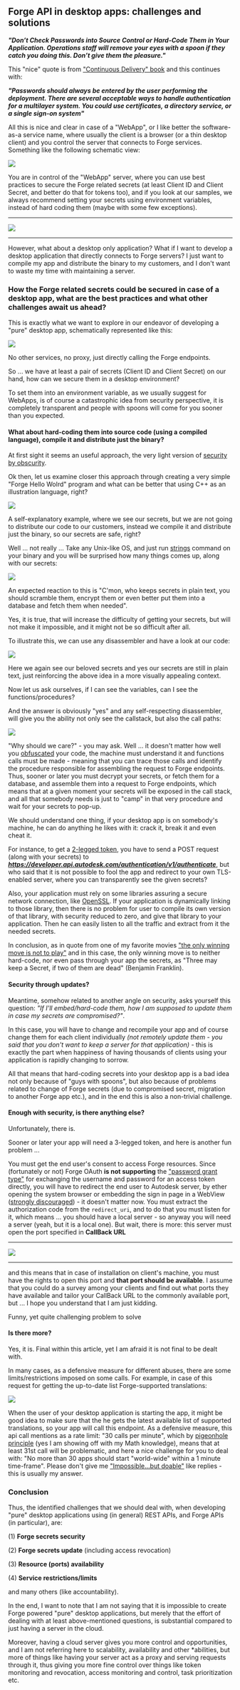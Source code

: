 ## Forge API in desktop apps: challenges and solutions

***"Don’t Check Passwords into Source Control or Hard-Code Them in Your Application. Operations staff will remove your eyes with a spoon if they catch you doing this. Don’t give them the pleasure."***

This "nice" quote is from ["Continuous Delivery" book](http://martinfowler.com/books/continuousDelivery.html) and this continues with: 

***"Passwords should always be entered by the user performing the deployment. There are several acceptable ways to handle authentication for a multilayer system. You could use certificates, a directory service, or a single sign-on system"***

All this is nice and clear in case of a "WebApp", or I like better the software-as-a service name, where usually the client is a browser (or a thin desktop client) and you control the server that connects to Forge services. Something like the following schematic view:

![](img/webApp.png)

You are in control of the "WebApp" server, where you can use best practices to secure the Forge related secrets (at least Client ID and Client Secret, and better do that for tokens too), and if you look at our samples, we always recommend setting your secrets using environment variables, instead of hard coding them (maybe with some few exceptions).

------
![](img/01.png)

------

However, what about a desktop only application? What if I want to develop a desktop application that directly connects to Forge servers?
I just want to compile my app and distribute the binary to my customers, and I don't want to waste my time with maintaining a server.

### How the Forge related secrets could be secured in case of a desktop app, what are the best practices and what other challenges await us ahead?

This is exactly what we want to explore in our endeavor of developing a "pure" desktop app, schematically represented like this:

![](img/pureApp.png)

No other services, no proxy, just directly calling the Forge endpoints.


So ... we have at least a pair of secrets (Client ID and Client Secret) on our hand, how can we secure them in a desktop environment?

To set them into an environment variable, as we usually suggest for WebApps, is of course a catastrophic idea from security perspective, it is completely transparent and people with spoons will come for you sooner than you expected.


#### What about hard-coding them into source code (using a compiled language), compile it and distribute just the binary? 

At first sight it seems an useful approach, the very light version of [security by obscurity](https://en.wikipedia.org/wiki/Security_through_obscurity).

Ok then, let us examine closer this approach through creating a very simple "Forge Hello Wolrd" program and what can be better that using C++ as an illustration language, right?

![](img/cpp_example.png)

A self-explanatory example, where we see our secrets, but we are not going to distribute our code to our customers, instead we compile it and distribute just the binary, so our secrets are safe, right?

Well ... not really ...
Take any Unix-like OS, and just run [strings](https://en.wikipedia.org/wiki/Strings_(Unix)) command on your binary and you will be surprised how many things comes up, along with our secrets:

![](img/strings.png)
 
An expected reaction to this is "C'mon, who keeps secrets in plain text, you should scramble them, encrypt them or even better put them into a database and fetch them when needed".

Yes, it is true, that will increase the difficulty of getting your secrets, but will not make it impossible, and it might not be so difficult after all.

To illustrate this, we can use any disassembler and have a look at our code:

![](img/disassamble.png)

Here we again see our beloved secrets and yes our secrets are still in plain text, just reinforcing the above idea in a more visually appealing context. 

Now let us ask ourselves, if I can see the variables, can I see the functions/procedures? 

And the answer is obviously "yes" and any self-respecting disassembler, will give you the ability not only see the callstack, but also the call paths:

![](img/funcs.png)

"Why should we care?" - you may ask. Well ... it doesn't matter how well you [obfuscated](https://en.wikipedia.org/wiki/Obfuscation_(software)) your code, the machine must understand it and functions calls must be made - meaning that you can trace those calls and identify the procedure responsible for assembling the request to Forge endpoints. Thus, sooner or later you must decrypt your secrets, or fetch them for a database, and assemble them into a request to Forge endpoints, which means that at a given moment your secrets will be exposed in the call stack, and all that somebody needs is just to "camp" in that very procedure and wait for your secrets to pop-up.

We should understand one thing, if your desktop app is on somebody's machine, he can do anything he likes with it: crack it, break it and even cheat it.

For instance, to get a [2-legged token](https://developer.autodesk.com/en/docs/oauth/v2/tutorials/get-2-legged-token/), you have to send a POST request (along with your secrets) to ***https://developer.api.autodesk.com/authentication/v1/authenticate***, but who said that it is not possible to fool the app and redirect to your own TLS-enabled server, where you can transparently see the given secrets?

Also, your application must rely on some libraries assuring a secure network connection, like [OpenSSL](https://www.openssl.org). If your application is dynamically linking to those library, then there is no problem for user to compile its own version of that library, with security reduced to zero, and give that library to your application. Then he can easily listen to all the traffic and extract from it the needed secrets.
 

In conclusion, as in quote from one of my favorite movies ["the only winning move is not to play"](http://www.imdb.com/title/tt0086567/?ref_=ttqt_qt_tt) and in this case, the only winning move is to neither hard-code, nor even pass through your app the secrets, as "Three may keep a Secret, if two of them are dead" (Benjamin Franklin).


#### Security through updates?
Meantime, somehow related to another angle on security, asks yourself this question: *"If I'll embed/hard-code them, how I am supposed to update them in case my secrets are compromised?"*. 

In this case, you will have to change and recompile your app and of course change them for each client individually *(not remotely update them - you said that you don't want to keep a server for that application)* - this is exactly the part when happiness of having thousands of clients using your application is rapidly changing to sorrow.


All that means that hard-coding secrets into your desktop app is a bad idea not only because of "guys with spoons", but also because of problems related to change of Forge secrets (due to compromised secret, migration to another Forge app etc.), and in the end this is also a non-trivial challenge.


#### Enough with security, is there anything else?

Unfortunately, there is. 

Sooner or later your app will need a 3-legged token, and here is another fun problem ...

You must get the end user's consent to access Forge resources. Since (fortunately or not) Forge OAuth **is not supporting** the ["password grant type"](https://support.zendesk.com/hc/en-us/articles/203663836-Using-OAuth-authentication-with-your-application) for exchanging the username and password for an access token directly, you will have to redirect the end user to Autodesk server, by ether opening the system browser or embedding the sign in page in a WebView ([strongly discouraged](https://developers.google.com/identity/protocols/OAuth2InstalledApp)) - it doesn't matter now. You must extract the authorization code from the ```redirect_uri```, and to do that you must listen for it, which means ... you should have a local server - so anyway you will need a server (yeah, but it is a local one). But wait, there is more: this server must open the port specified in **CallBack URL**

-------
![](img/05.png)

-------

and this means that in case of installation on client's machine, you must have the rights to open this port and **that port should be available**. I assume that you could do a survey among your clients and find out what ports they have available and tailor your CallBack URL to the commonly available port, but ... I hope you understand that I am just kidding.

Funny, yet quite challenging problem to solve

#### Is there more?

Yes, it is. Final within this article, yet I am afraid it is not final to be dealt with.

In many cases, as a defensive measure for different abuses, there are some limits/restrictions imposed on some calls. For example, in case of this request for getting the up-to-date list Forge-supported translations:

![](img/limits.png)

When the user of your desktop application is starting the app, it might be good idea to make sure that the he gets the latest available list of supported translations, so your app will call this endpoint. As a defensive measure, this api call mentions as a rate limit: "30 calls per minute", which by [pigeonhole principle](https://en.wikipedia.org/wiki/Pigeonhole_principle) (yes I am showing off with my Math knowledge), means that at least 31st call will be problematic, and here a nice challenge for you to deal with: "No more than 30 apps should start "world-wide" within a 1 minute time-frame". Please don't give me ["Impossible...but doable"](http://www.imdb.com/title/tt0137494/?ref_=ttqt_qt_tt) like replies - this is usually my answer.


### Conclusion

Thus, the identified challenges that we should deal with, when developing "pure" desktop applications using (in general) REST APIs, and Forge APIs (in particular), are: 

(1) **Forge secrets security**

(2) **Forge secrets update** (including access revocation) 

(3) **Resource (ports) availability**

(4) **Service restrictions/limits** 

and many others (like accountability).



In the end, I want to note that I am not saying that it is impossible to create Forge powered "pure" desktop applications, but merely that the effort of dealing with at least above-mentioned questions, is substantial compared to just having a server in the cloud.

Moreover, having a cloud server gives you more control and opportunities, and I am not referring here to scalability, availability and other *abilities, but more of things like having your server act as a proxy and serving requests through it, thus giving you more fine control over things like token monitoring and revocation, access monitoring and control, task prioritization etc.

